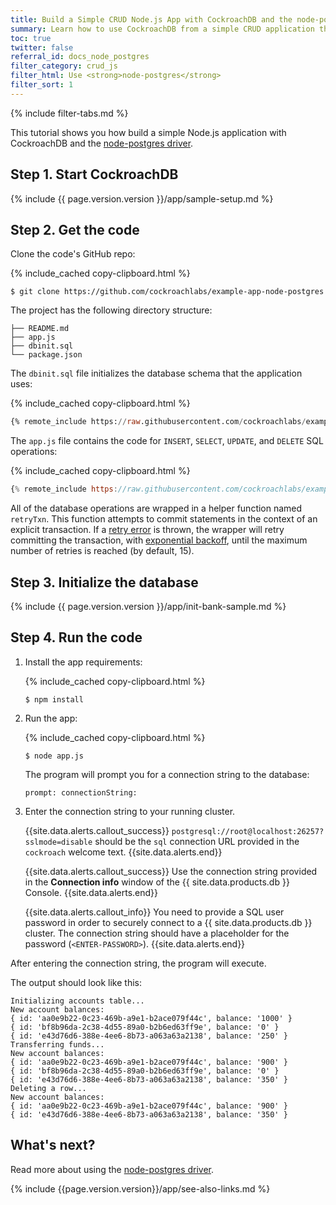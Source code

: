 ```yaml
---
title: Build a Simple CRUD Node.js App with CockroachDB and the node-postgres Driver
summary: Learn how to use CockroachDB from a simple CRUD application that uses the node-postgres driver.
toc: true
twitter: false
referral_id: docs_node_postgres
filter_category: crud_js
filter_html: Use <strong>node-postgres</strong>
filter_sort: 1
---
```


{% include filter-tabs.md %}

This tutorial shows you how build a simple Node.js application with CockroachDB and the [node-postgres driver](https://node-postgres.com/).

## Step 1. Start CockroachDB

{% include {{ page.version.version }}/app/sample-setup.md %}

## Step 2. Get the code

Clone the code's GitHub repo:

{% include_cached copy-clipboard.html %}
~~~ shell
$ git clone https://github.com/cockroachlabs/example-app-node-postgres
~~~

The project has the following directory structure:

~~~
├── README.md
├── app.js
├── dbinit.sql
└── package.json
~~~

The `dbinit.sql` file initializes the database schema that the application uses:

{% include_cached copy-clipboard.html %}
~~~ sql
{% remote_include https://raw.githubusercontent.com/cockroachlabs/example-app-node-postgres/main/dbinit.sql %}
~~~

The `app.js` file contains the code for `INSERT`, `SELECT`, `UPDATE`, and `DELETE` SQL operations:

{% include_cached copy-clipboard.html %}
~~~ js
{% remote_include https://raw.githubusercontent.com/cockroachlabs/example-app-node-postgres/main/app.js %}
~~~

All of the database operations are wrapped in a helper function named `retryTxn`. This function attempts to commit statements in the context of an explicit transaction. If a [retry error](transaction-retry-error-reference.html) is thrown, the wrapper will retry committing the transaction, with [exponential backoff](https://en.wikipedia.org/wiki/Exponential_backoff), until the maximum number of retries is reached (by default, 15).

## Step 3. Initialize the database

{% include {{ page.version.version }}/app/init-bank-sample.md %}

## Step 4. Run the code

1. Install the app requirements:

    {% include_cached copy-clipboard.html %}
    ~~~ shell
    $ npm install
    ~~~

1. Run the app:

    {% include_cached copy-clipboard.html %}
    ~~~ shell
    $ node app.js
    ~~~

    The program will prompt you for a connection string to the database:

    ~~~
    prompt: connectionString:
    ~~~

1. Enter the connection string to your running cluster.

    <section class="filter-content" markdown="1" data-scope="local">

    {{site.data.alerts.callout_success}}
    `postgresql://root@localhost:26257?sslmode=disable` should be the `sql` connection URL provided in the `cockroach` welcome text.
    {{site.data.alerts.end}}

    </section>

    <section class="filter-content" markdown="1" data-scope="cockroachcloud">

    {{site.data.alerts.callout_success}}
    Use the connection string provided in the **Connection info** window of the {{ site.data.products.db }} Console.
    {{site.data.alerts.end}}

    {{site.data.alerts.callout_info}}
    You need to provide a SQL user password in order to securely connect to a {{ site.data.products.db }} cluster. The connection string should have a placeholder for the password (`<ENTER-PASSWORD>`).
    {{site.data.alerts.end}}

    </section>

After entering the connection string, the program will execute.

The output should look like this:

~~~
Initializing accounts table...
New account balances:
{ id: 'aa0e9b22-0c23-469b-a9e1-b2ace079f44c', balance: '1000' }
{ id: 'bf8b96da-2c38-4d55-89a0-b2b6ed63ff9e', balance: '0' }
{ id: 'e43d76d6-388e-4ee6-8b73-a063a63a2138', balance: '250' }
Transferring funds...
New account balances:
{ id: 'aa0e9b22-0c23-469b-a9e1-b2ace079f44c', balance: '900' }
{ id: 'bf8b96da-2c38-4d55-89a0-b2b6ed63ff9e', balance: '0' }
{ id: 'e43d76d6-388e-4ee6-8b73-a063a63a2138', balance: '350' }
Deleting a row...
New account balances:
{ id: 'aa0e9b22-0c23-469b-a9e1-b2ace079f44c', balance: '900' }
{ id: 'e43d76d6-388e-4ee6-8b73-a063a63a2138', balance: '350' }
~~~

## What's next?

Read more about using the [node-postgres driver](https://www.npmjs.com/package/pg).

{% include {{page.version.version}}/app/see-also-links.md %}

